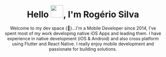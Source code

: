 <div align="center">
  <h1>Hello <img src="https://github.com/TheDudeThatCode/TheDudeThatCode/blob/master/Assets/Hi.gif" height='40' width='40'>, I'm Rogério Silva</h1>
</div>
<div align="center">
  <p> Welcome to my dev space {🙂}...I'm a Mobile Developer since 2014, I’ve spent most of my work developing native iOS Apps and leading them. I have experience in native development (iOS & Android) and also cross platform using Flutter and React Native.
I really enjoy mobile development and passionate for building solutions. </p>
</div>


<!--
**rogys88/rogys88** is a ✨ _special_ ✨ repository because its `README.md` (this file) appears on your GitHub profile.

Here are some ideas to get you started:

- 🔭 I’m currently working on ...
- 🌱 I’m currently learning ...
- 👯 I’m looking to collaborate on ...
- 🤔 I’m looking for help with ...
- 💬 Ask me about ...
- 📫 How to reach me: ...
- 😄 Pronouns: ...
- ⚡ Fun fact: ...
-->
